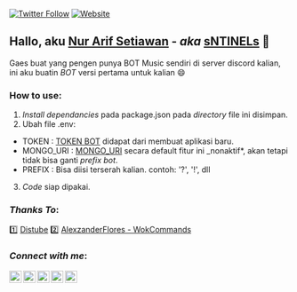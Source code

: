 [![Twitter Follow](https://img.shields.io/twitter/follow/setiawannurarif?color=1DA1F2&logo=twitter&style=for-the-badge)](https://twitter.com/intent/follow?original_referer=https%3A%2F%2Fgithub.com%2Fsetiawannurarif&screen_name=setiawannurarif)
[![Website](https://img.shields.io/website?label=Discord&style=for-the-badge&url=https%3A%2F%2Fdiscord.gg/2RHN4X4)](https://discord.com/invite/2RHN4X4)

## Hallo, aku [Nur Arif Setiawan][aboutme] - _aka_ [sNTINELs][discord] 👋

Gaes buat yang pengen punya BOT Music sendiri di server discord kalian, ini aku buatin _BOT_ versi pertama untuk kalian 😄

### How to use:

1. _Install dependancies_ pada package.json pada _directory_ file ini disimpan.
2. Ubah file .env:

- TOKEN : [TOKEN BOT][discordapi] didapat dari membuat aplikasi baru.
- MONGO_URI : [MONGO_URI][mongouri] secara default fitur ini \_nonaktif\*, akan tetapi tidak bisa ganti _prefix bot_.
- PREFIX : Bisa diisi terserah kalian. contoh: '?', '!', dll

3. _Code_ siap dipakai.

### _Thanks To_:

1️⃣ [Distube][distube]
2️⃣ [AlexzanderFlores - WokCommands][wokcommands]

### _Connect with me_:

[<img align="left" alt="setiawannurarif | LinkedIn" width="22px" src="https://cdn.jsdelivr.net/npm/simple-icons@v3/icons/linkedin.svg" />][linkedin]
[<img align="left" alt="setiawannurarif | Email" width="22px" src="https://simpleicons.org/icons/microsoftoutlook.svg" />][email]
[<img align="left" alt="setiawannurarif | Twitter" width="22px" src="https://cdn.jsdelivr.net/npm/simple-icons@v3/icons/twitter.svg" />][twitter]
[<img align="left" alt="setiawannurarif | Instagram" width="22px" src="https://cdn.jsdelivr.net/npm/simple-icons@v3/icons/instagram.svg" />][instagram]
[<img align="left" alt="setiawannurarif | Discord" width="22px" src="https://cdn.jsdelivr.net/npm/simple-icons@v3/icons/discord.svg" />][discord]

<br />

[twitter]: https://twitter.com/setiawannurarif
[discord]: https://discord.com/invite/2RHN4X4
[instagram]: https://www.instagram.com/setiawannurarif/
[linkedin]: https://www.linkedin.com/in/setiawannurarif/
[email]: mailto:nurarifsetiawan@outlook.com?subject=Hallo
[distube]: https://distube.js.org/#/
[wokcommands]: https://github.com/AlexzanderFlores/WOKCommands#readme
[discordapi]: https://discord.com/developers/applications
[mongouri]: https://www.mongodb.com/
[aboutme]: https://github.com/setiawannurarif
